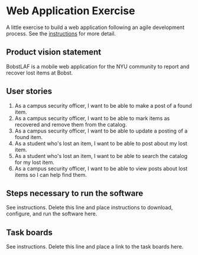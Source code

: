 # Web Application Exercise

A little exercise to build a web application following an agile development process. See the [instructions](instructions.md) for more detail.

## Product vision statement

BobstLAF is a mobile web application for the NYU community to report and recover lost items at Bobst.

## User stories

1. As a campus security officer, I want to be able to make a post of a found item.
2. As a campus security officer, I want to be able to mark items as recovered and remove them from the catalog.
3. As a campus security officer, I want to be able to update a posting of a found item.
4. As a student who's lost an item, I want to be able to post about my lost item.
5. As a student who's lost an item, I want to be able to search the catalog for my lost item.
6. As a campus security officer, I want to be able to view posts about lost items so I can help find them.

## Steps necessary to run the software

See instructions. Delete this line and place instructions to download, configure, and run the software here.

## Task boards

See instructions. Delete this line and place a link to the task boards here.
